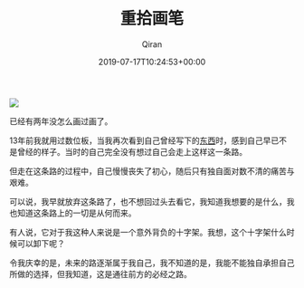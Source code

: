 ﻿---
title: 重拾画笔
author: Qiran
type: post
date: 2019-07-17T10:24:53+00:00
url: /zh/pick-up-my-pen/
categories:
  - 人生
  - 绘画

---
![](/uploads/2019/07/1_001.jpg)

<p class="has-primary-background-color has-background">
  已经有两年没怎么画过画了。
</p>

13年前我就用过数位板，当我再次看到自己曾经写下的[东西][1]时，感到自己早已不是曾经的样子。当时的自己完全没有想过自己会走上这样这一条路。

但走在这条路的过程中，自己慢慢丧失了初心，随后只有独自面对数不清的痛苦与艰难。

可以说，我早就放弃这条路了，也不想回过头去看它，我知道我想要的是什么，我也知道这条路上的一切是从何而来。

有人说，它对于我这种人来说是一个意外背负的十字架。我想，这个十字架什么时候可以卸下呢？

令我庆幸的是，未来的路逐渐属于我自己，我不知道的是，我能不能独自承担自己所做的选择，但我知道，这是通往前方的必经之路。

 [1]: https://www.liuqiran.com/index.php/2006/02/04/我爱画画/
